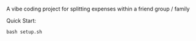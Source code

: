 A vibe coding project for splitting expenses within a friend group / family

Quick Start:
```
bash setup.sh
```
